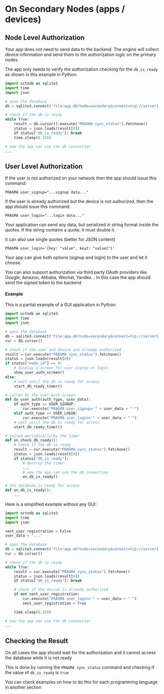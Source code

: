 On Secondary Nodes (apps / devices)
===================================


Node Level Authorization
------------------------

Your app does not need to send data to the backend. The engine will collect device information and send them to
the authorization logic on the primary nodes

The app only needs to verify the authorization checking for the `db_is_ready` as shown in this example in Python:

```python
import octodb as sqlite3
import time
import json

# open the database
db = sqlite3.connect('file:app.db?node=secondary&connect=tcp://server1:port1,tcp://server2:port2,tcp://server3:port3')

# check if the db is ready
while True:
    result = db.cursor().execute("PRAGMA sync_status").fetchone()
    status = json.loads(result[0])
    if status["db_is_ready"]: break
    time.sleep(0.250)

# now the app can use the db connection
...
```


User Level Authorization
------------------------

If the user is not authorized on your network then the app should issue this command:

    PRAGMA user_signup="...signup data..."

If the user is already authorized but the device is not authorized, then the app should issue this command:

    PRAGMA user_login="...login data..."

Your application can send any data, but serialized in string format inside the quotes. If the string contains a quote, it must double it.

It can also use single quotes (better for JSON content)

    PRAGMA user_login='{key: "value", key2: "value2"}'

Your app can give both options (signup and login) to the user and let it choose.

You can also support authorization via third party OAuth providers like Google, Amazon, Alibaba, Wechat, Yandex...
In this case the app should send the signed token to the backend


#### Example

This is a partial example of a GUI application in Python:

```python
import octodb as sqlite3
import time
import json

# open the database
db = sqlite3.connect('file:app.db?node=secondary&connect=tcp://server1:port1,tcp://server2:port2,tcp://server3:port3')
cur = db.cursor()

# check if the user and device are already authorized
result = cur.execute("PRAGMA sync_status").fetchone()
status = json.loads(result[0])
if status["node_id"] == 0:
    # display a screen for user signup or login
    show_user_auth_screen()
else:
    # wait until the db is ready for access
    start_db_ready_timer()

# called by the user auth screen
def do_user_auth(auth_type, user_data):
    if auth_type == USER_SIGNUP:
        cur.execute("PRAGMA user_signup='" + user_data + "'")
    elif auth_type == USER_LOGIN:
        cur.execute("PRAGMA user_login='" + user_data + "'")
    # wait until the db is ready for access
    start_db_ready_timer()

# called periodically by the timer
def on_check_db_ready():
    # check if the db is ready
    result = cur.execute("PRAGMA sync_status").fetchone()
    status = json.loads(result[0])
    if status["db_is_ready"]:
        # destroy the timer
        ...
        # now the app can use the db connection
        on_db_is_ready()

# the database is ready for access
def on_db_is_ready():
    ...
```

Here is a simplified example without any GUI:


```python
import octodb as sqlite3
import time
import json

sent_user_registration = False
user_data = "..."

# open the database
db = sqlite3.connect('file:app.db?node=secondary&connect=tcp://server1:port1,tcp://server2:port2,tcp://server3:port3')
cur = db.cursor()

# check if the db is ready
while True:
    result = cur.execute("PRAGMA sync_status").fetchone()
    status = json.loads(result[0])
    if status["db_is_ready"]: break

    # check if the device is already authorized
    if not sent_user_registration:
        cur.execute("PRAGMA user_login='" + user_data + "'")
        sent_user_registration = True

    time.sleep(0.250)

# now the app can use the db connection
...
```

Checking the Result
-------------------

On all cases the app should wait for the authorization and it cannot access the database while it is not ready

This is done by running the `PRAGMA sync_status` command and checking if the value of `db_is_ready` is `true`

You can check examples on how to do this for each programming language in another section
